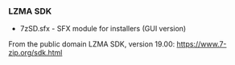 ### LZMA SDK

* 7zSD.sfx - SFX module for installers (GUI version)

From the public domain LZMA SDK, version 19.00: https://www.7-zip.org/sdk.html
